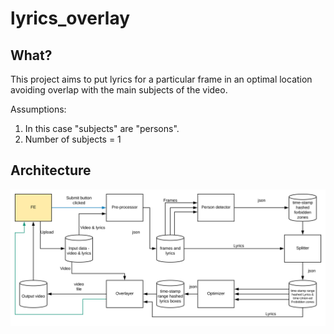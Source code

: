 # lyrics_overlay

## What?

This project aims to put lyrics for a particular frame in an optimal location avoiding 
overlap with the main subjects of the video.

Assumptions:
1. In this case "subjects" are "persons".
2. Number of subjects = 1

## Architecture

![flow](./docs/flow.svg)